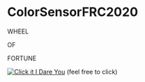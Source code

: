 # ColorSensorFRC2020

WHEEL


OF


FORTUNE


[![Click it I Dare You](http://img.youtube.com/vi/MPq7U2R-D24/0.jpg)](http://www.youtube.com/watch?v=MPq7U2R-D24 "Click it you coward")
(feel free to click)
